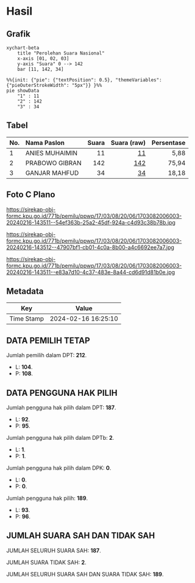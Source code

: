 # Hasil

## Grafik

```mermaid
xychart-beta
    title "Perolehan Suara Nasional"
    x-axis [01, 02, 03]
    y-axis "Suara" 0 --> 142
    bar [11, 142, 34]
```

```mermaid
%%{init: {"pie": {"textPosition": 0.5}, "themeVariables": {"pieOuterStrokeWidth": "5px"}} }%%
pie showData
    "1" : 11
    "2" : 142
    "3" : 34
```

## Tabel

| No. | Nama Paslon    | Suara | Suara (raw) | Persentase |
|:--- |:-------------- | -----:| -----------:| ----------:|
| 1   | ANIES MUHAIMIN | 11    | [11][p-1]   | 5,88       |
| 2   | PRABOWO GIBRAN | 142   | [142][p-2]  | 75,94      |
| 3   | GANJAR MAHFUD  | 34    | [34][p-3]   | 18,18      |


[p-1]: https://github.com/gigit-pemilu/pemilu-2024/blob/main/pilpres/hitung-suara/sub/17-bengkulu/sub/03-bengkulu-utara/sub/08-giri-mulya/sub/2006-suka-mulya/sub/003-tps/sub/paslon-1.txt
[p-2]: https://github.com/gigit-pemilu/pemilu-2024/blob/main/pilpres/hitung-suara/sub/17-bengkulu/sub/03-bengkulu-utara/sub/08-giri-mulya/sub/2006-suka-mulya/sub/003-tps/sub/paslon-2.txt
[p-3]: https://github.com/gigit-pemilu/pemilu-2024/blob/main/pilpres/hitung-suara/sub/17-bengkulu/sub/03-bengkulu-utara/sub/08-giri-mulya/sub/2006-suka-mulya/sub/003-tps/sub/paslon-3.txt

## Foto C Plano

https://sirekap-obj-formc.kpu.go.id/771b/pemilu/ppwp/17/03/08/20/06/1703082006003-20240216-143511--54ef363b-25a2-45df-924a-c4d93c38b78b.jpg

https://sirekap-obj-formc.kpu.go.id/771b/pemilu/ppwp/17/03/08/20/06/1703082006003-20240216-143512--47907bf1-cb01-4c0a-8b00-a4c6692ee7a7.jpg

https://sirekap-obj-formc.kpu.go.id/771b/pemilu/ppwp/17/03/08/20/06/1703082006003-20240216-143511--e83a7d10-4c37-483e-8a44-cd6d91d81b0e.jpg


## Metadata

| Key        | Value               |
| ---------- | ------------------- |
| Time Stamp | 2024-02-16 16:25:10 |


## DATA PEMILIH TETAP

Jumlah pemilih dalam DPT: **212**.
 * L: **104**.
 * P: **108**.

## DATA PENGGUNA HAK PILIH

Jumlah pengguna hak pilih dalam DPT: **187**.
 * L: **92**.
 * P: **95**.

Jumlah pengguna hak pilih dalam DPTb: **2**.
 * L: **1**.
 * P: **1**.

Jumlah pengguna hak pilih dalam DPK: **0**.
 * L: **0**.
 * P: **0**.

Jumlah pengguna hak pilih: **189**.
 * L: **93**.
 * P: **96**.

## JUMLAH SUARA SAH DAN TIDAK SAH

JUMLAH SELURUH SUARA SAH: **187**.

JUMLAH SUARA TIDAK SAH: **2**.

JUMLAH SELURUH SUARA SAH DAN SUARA TIDAK SAH: **189**.


